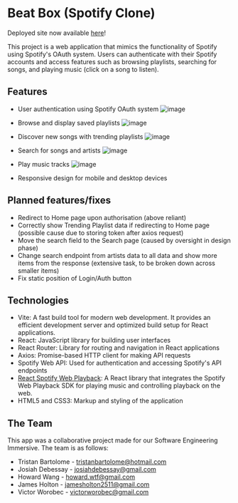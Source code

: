 # Beat Box (Spotify Clone)

Deployed site now available [here](https://boxbeats.netlify.app/)!

This project is a web application that mimics the functionality of Spotify using Spotify's OAuth system. Users can authenticate with their Spotify accounts and access features such as browsing playlists, searching for songs, and playing music (click on a song to listen).

## Features

- User authentication using Spotify OAuth system
  ![image](https://github.com/vworo/Beat-Box/assets/106173556/702daef1-e47e-482f-9b17-ce75d2fa004b)

- Browse and display saved playlists
  ![image](https://github.com/vworo/Beat-Box/assets/106173556/18fae508-3177-4338-8984-3ecd4a79613f)

- Discover new songs with trending playlists
  ![image](https://github.com/vworo/Beat-Box/assets/106173556/b280f65d-ad64-49f5-8660-96de1da365f1)
  
- Search for songs and artists
  ![image](https://github.com/vworo/Beat-Box/assets/106173556/e8e9e072-d127-4fd4-98d9-43a64db127ce)

- Play music tracks
  ![image](https://github.com/vworo/Beat-Box/assets/106173556/ba103a13-8fe1-47f4-a293-fb762dbec58d)

- Responsive design for mobile and desktop devices

## Planned features/fixes

- Redirect to Home page upon authorisation (above reliant)
- Correctly show Trending Playlist data if redirecting to Home page (possible cause due to storing token after axios request)
- Move the search field to the Search page (caused by oversight in design phase)
- Change search endpoint from artists data to all data and show more items from the response (extensive task, to be broken down across smaller items)
- Fix static position of Login/Auth button

## Technologies

- Vite: A fast build tool for modern web development. It provides an efficient development server and optimized build setup for React applications.
- React: JavaScript library for building user interfaces
- React Router: Library for routing and navigation in React applications
- Axios: Promise-based HTTP client for making API requests
- Spotify Web API: Used for authentication and accessing Spotify's API endpoints
- [React Spotify Web Playback](https://github.com/gilbarbara/react-spotify-web-playback): A React library that integrates the Spotify Web Playback SDK for playing music and controlling playback on the web.
- HTML5 and CSS3: Markup and styling of the application

## The Team

This app was a collaborative project made for our Software Engineering Immersive. The team is as follows:
- Tristan Bartolome - tristanbartolome@hotmail.com
- Josiah Debessay - josiahdebessay@gmail.com
- Howard Wang - howard.wtf@gmail.com
- James Holton - jamesholton2511@gmail.com
- Victor Worobec - victorworobec@gmail.com

